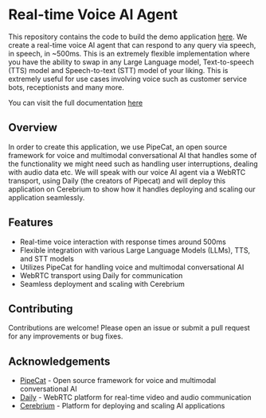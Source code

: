 # Real-time Voice AI Agent

This repository contains the code to build the demo application [here](https://fastvoiceagent.cerebrium.ai/). We create  a real-time voice AI agent that can respond to any query via speech, in speech, in ~500ms. This is an extremely flexible implementation where you have the ability to swap in any Large Language model, Text-to-speech (TTS) model and Speech-to-text (STT) model of your liking. This is extremely useful for use cases involving voice such as customer service bots, receptionists and many more.

You can visit the full documentation [here](https://docs.cerebrium.ai/v4/examples/realtime-voice-agents)

## Overview

In order to create this application, we use PipeCat, an open source framework for voice and multimodal conversational AI that handles some of the functionality we might need such as handling user interruptions, dealing with audio data etc. We will speak with our voice AI agent via a WebRTC transport, using Daily (the creators of Pipecat) and will deploy this application on Cerebrium to show how it handles deploying and scaling our application seamlessly.

## Features

- Real-time voice interaction with response times around 500ms
- Flexible integration with various Large Language Models (LLMs), TTS, and STT models
- Utilizes PipeCat for handling voice and multimodal conversational AI
- WebRTC transport using Daily for communication
- Seamless deployment and scaling with Cerebrium

## Contributing

Contributions are welcome! Please open an issue or submit a pull request for any improvements or bug fixes.

## Acknowledgements

- [PipeCat](https://github.com/daily-co/pipecat) - Open source framework for voice and multimodal conversational AI
- [Daily](https://www.daily.co/) - WebRTC platform for real-time video and audio communication
- [Cerebrium](https://www.cerebrium.ai/) - Platform for deploying and scaling AI applications

